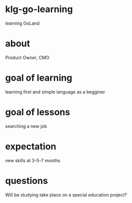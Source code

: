 # klg-go-learning 
learning GoLand
# about 
Product Owner, CMO
# goal of learning
learning first and simple language as a begginer
# goal of lessons
searching a new job
# expectation 
new skills at 3-5-7 months
# questions
Will be studying take place on a special education project?
